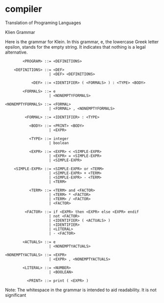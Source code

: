 # compiler
Translation of Programing Languages

Klien Grammar

Here is the grammar for Klein. In this grammar, e, the lowercase Greek letter epsilon, stands for the empty string. It indicates that nothing is a legal alternative.

            <PROGRAM> ::= <DEFINITIONS>

        <DEFINITIONS> ::= <DEF>
                        | <DEF> <DEFINITIONS>

                <DEF> ::= <IDENTIFIER> ( <FORMALS> ) : <TYPE> <BODY>

            <FORMALS> ::= e
                        | <NONEMPTYFORMALS>

    <NONEMPTYFORMALS> ::= <FORMAL>
                        | <FORMAL> , <NONEMPTYFORMALS>

             <FORMAL> ::= <IDENTIFIER> : <TYPE>

               <BODY> ::= <PRINT> <BODY>
                        | <EXPR>

               <TYPE> ::= integer
                        | boolean

               <EXPR> ::= <EXPR> < <SIMPLE-EXPR>
                        | <EXPR> = <SIMPLE-EXPR>
                        | <SIMPLE-EXPR>

        <SIMPLE-EXPR> ::= <SIMPLE-EXPR> or <TERM>
                        | <SIMPLE-EXPR> + <TERM>
                        | <SIMPLE-EXPR> - <TERM>
                        | <TERM>

               <TERM> ::= <TERM> and <FACTOR>
                        | <TERM> * <FACTOR>
                        | <TERM> / <FACTOR>
                        | <FACTOR>

             <FACTOR> ::= if <EXPR> then <EXPR> else <EXPR> endif
                        | not <FACTOR>
                        | <IDENTIFIER> ( <ACTUALS> )
                        | <IDENTIFIER>
                        | <LITERAL>
                        | - <FACTOR>

            <ACTUALS> ::= e
                        | <NONEMPTYACTUALS>

    <NONEMPTYACTUALS> ::= <EXPR>
                        | <EXPR> , <NONEMPTYACTUALS>

            <LITERAL> ::= <NUMBER>
                        | <BOOLEAN>

              <PRINT> ::= print ( <EXPR> )

Note: The whitespace in the grammar is intended to aid readability. It is not significant

